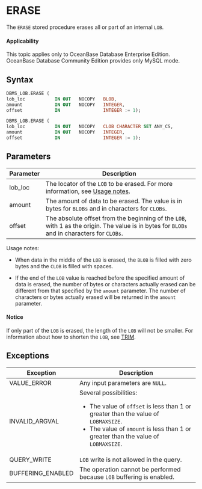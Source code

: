 ERASE
==========================

The `ERASE` stored procedure erases all or part of an internal `LOB`.

<main id="notice" >
    <h4>Applicability</h4>
    <p>This topic applies only to OceanBase Database Enterprise Edition. OceanBase Database Community Edition provides only MySQL mode. </p>
  </main>

Syntax
-----------------------

```sql
DBMS_LOB.ERASE (
lob_loc           IN OUT   NOCOPY   BLOB,
amount            IN OUT   NOCOPY   INTEGER,
offset            IN                INTEGER := 1);

DBMS_LOB.ERASE (
lob_loc           IN OUT   NOCOPY   CLOB CHARACTER SET ANY_CS,
amount            IN OUT   NOCOPY   INTEGER,
offset            IN                INTEGER := 1);
```



Parameters
-------------------------



| Parameter | Description                                                                                                                                 |
|-----------|---------------------------------------------------------------------------------------------------------------------------------------------|
| lob_loc   | The locator of the `LOB` to be erased. For more information, see [Usage notes](1.dbms-lob-overview-oracle.md).                              |
| amount    | The amount of data to be erased. The value is in bytes for `BLOBs` and in characters for `CLOBs`.                                           |
| offset    | The absolute offset from the beginning of the `LOB`, with 1 as the origin. The value is in bytes for `BLOBs` and in characters for `CLOBs`. |



Usage notes:

* When data in the middle of the `LOB` is erased, the `BLOB` is filled with zero bytes and the `CLOB` is filled with spaces.



* If the end of the `LOB` value is reached before the specified amount of data is erased, the number of bytes or characters actually erased can be different from that specified by the `amount` parameter. The number of characters or bytes actually erased will be returned in the `amount` parameter.





<main id="notice" type='notice'>
    <h4>Notice</h4>
    <p>If only part of the <code>LOB</code> is erased, the length of the <code>LOB</code> will not be smaller. For information about how to shorten the <code>LOB</code>, see <a href="15.TRIM.md">TRIM</a>. </p>
  </main>

Exceptions
-------------------------



| Exception         | Description                                                                                                                                                                                                             |
|-------------------|-------------------------------------------------------------------------------------------------------------------------------------------------------------------------------------------------------------------------|
| VALUE_ERROR       | Any input parameters are `NULL`.                                                                                                                                                                                        |
| INVALID_ARGVAL    | Several possibilities: <ul><li> The value of `offset` is less than 1 or greater than the value of `LOBMAXSIZE`.   </li><li> The value of `amount` is less than 1 or greater than the value of `LOBMAXSIZE`.  </li></ul> |
| QUERY_WRITE       | `LOB` write is not allowed in the query.                                                                                                                                                                                |
| BUFFERING_ENABLED | The operation cannot be performed because `LOB` buffering is enabled.                                                                                                                                                   |



